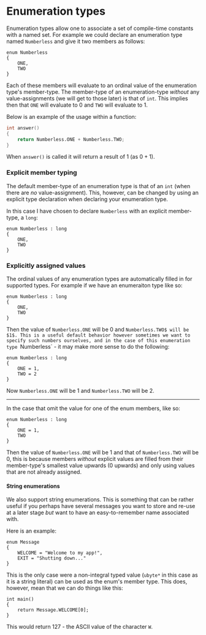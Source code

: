Enumeration types
=================

Enumeration types allow one to associate a set of compile-time constants with a named set. For
example we could declare an enumeration type named `Numberless` and give it two members as follows:

```{.d}
enum Numberless
{
	ONE,
	TWO
}
```

Each of these members will evaluate to an ordinal value of the enumeration type's member-type. The
member-type of an enumeration-type _without_ any value-assignments (we will get to those later) is
that of `int`. This implies then that `ONE` will evaluate to $0$ and `TWO` will
evaluate to $1$.

Below is an example of the usage within a function:

```{.d .numberLines}
int answer()
{
    return Numberless.ONE + Numberless.TWO;
}
```

When `answer()` is called it will return a result of $1$ (as $0+1$).

### Explicit member typing

The default member-type of an enumeration type is that of an `int` (when there are _no_ value-assignment).
This, however, can be changed by using an explicit type declaration when declaring your enumeration type.

In this case I have chosen to declare `Numberless` with an explicit member-type, a `long`:

```{.d}
enum Numberless : long
{
    ONE,
    TWO
}
```

### Explicitly assigned values

The ordinal values of any enumeration types are automatically filled in for supported types.
For example if we have an enumeraiton type like so:

```{.d}
enum Numberless : long
{
    ONE,
    TWO
}
```

Then the value of `Numberless.ONE` will be $0$ and `Numberless.TWO$ will be $1$. This is a useful
default behavior however sometimes we want to specify such numbers ourselves, and in the case of
this enumeration type `Numberless` - it may make more sense to do the following:

```{.d}
enum Numberless : long
{
    ONE = 1,
    TWO = 2
}
```

Now `Numberless.ONE` will be $1$ and `Numberless.TWO` will be $2$.

---

In the case that omit the value for one of the enum members, like so:

```{.d}
enum Numberless : long
{
    ONE = 1,
    TWO
}
```

Then the value of `Numberless.ONE` will be $1$ and that of `Numberless.TWO`
will be $0$, this is because members _without_ explicit values are filled from
their member-type's smallest value upwards (0 upwards) and only using values
that are not already assigned.

#### String enumerations

We also support string enumerations. This is something that can be rather useful
if you perhaps have several messages you want to store and re-use at a later stage
_but_ want to have an easy-to-remember name associated with.

Here is an example:

```{.d}
enum Message
{
    WELCOME = "Welcome to my app!",
    EXIT = "Shutting down..."
}
```

This is the only case were a non-integral typed value (`ubyte*` in this case as it
is a string literal) can be used as the enum's member type. This does, however, mean
that we can do things like this:

```{.d}
int main()
{
    return Message.WELCOME[0];
}
```

This would return $127$ - the ASCII value of the character `W`.
